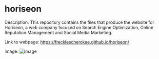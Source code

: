 # horiseon

Description: This repository contains the files that produce the website for Horiseon, a web company focused on Search Engine Optimization, Online Reputation Management and Social Media Marketing.

Link to webpage: https://frecklescherokee.github.io/horiseon/

Image: ![image](https://user-images.githubusercontent.com/71302040/94329741-4c0de880-ff83-11ea-972b-5ef14a6515a4.png)